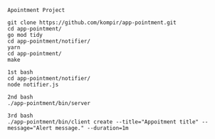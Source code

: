     Apointment Project
    
    git clone https://github.com/kompir/app-pointment.git
    cd app-pointment/
    go mod tidy
    cd app-pointment/notifier/
    yarn
    cd app-pointment/
    make

    1st bash
    cd app-pointment/notifier/
    node notifier.js

    2nd bash
    ./app-pointment/bin/server

    3rd bash
    ./app-pointment/bin/client create --title="Appoitment title" --message="Alert message." --duration=1m
    

 